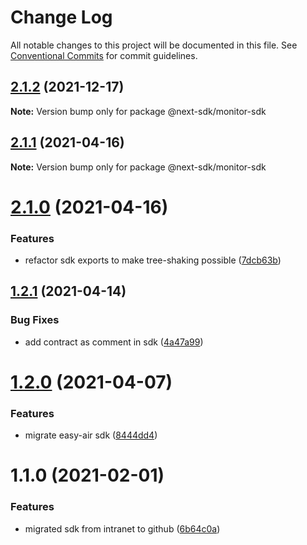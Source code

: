 # Change Log

All notable changes to this project will be documented in this file.
See [Conventional Commits](https://conventionalcommits.org) for commit guidelines.

## [2.1.2](https://github.com/easyops-cn/next-providers/compare/@next-sdk/monitor-sdk@2.1.1...@next-sdk/monitor-sdk@2.1.2) (2021-12-17)

**Note:** Version bump only for package @next-sdk/monitor-sdk

## [2.1.1](https://github.com/easyops-cn/next-providers/compare/@next-sdk/monitor-sdk@2.1.0...@next-sdk/monitor-sdk@2.1.1) (2021-04-16)

**Note:** Version bump only for package @next-sdk/monitor-sdk

# [2.1.0](https://github.com/easyops-cn/next-providers/compare/@next-sdk/monitor-sdk@1.2.1...@next-sdk/monitor-sdk@2.1.0) (2021-04-16)

### Features

- refactor sdk exports to make tree-shaking possible ([7dcb63b](https://github.com/easyops-cn/next-providers/commit/7dcb63bad6a7e6357c1c14ce9cf3ff9152c0c632))

## [1.2.1](https://github.com/easyops-cn/next-providers/compare/@next-sdk/monitor-sdk@1.2.0...@next-sdk/monitor-sdk@1.2.1) (2021-04-14)

### Bug Fixes

- add contract as comment in sdk ([4a47a99](https://github.com/easyops-cn/next-providers/commit/4a47a99b3ed7f3a366ba64121b71d9f27d07148d))

# [1.2.0](https://github.com/easyops-cn/next-providers/compare/@next-sdk/monitor-sdk@1.1.0...@next-sdk/monitor-sdk@1.2.0) (2021-04-07)

### Features

- migrate easy-air sdk ([8444dd4](https://github.com/easyops-cn/next-providers/commit/8444dd49781a24e06d34d1b2581299030978e1c9))

# 1.1.0 (2021-02-01)

### Features

- migrated sdk from intranet to github ([6b64c0a](https://github.com/easyops-cn/next-providers/commit/6b64c0af35b7ac5b7df5459aa577b87e84d75aa0))
